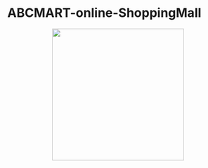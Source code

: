 # ABCMART-online-ShoppingMall

<center><img src="https://images.velog.io/images/ggujunhee/post/8c8e169f-4384-49a1-b251-9dfe90edc1bc/image.png" width="300" height="300"></center>
